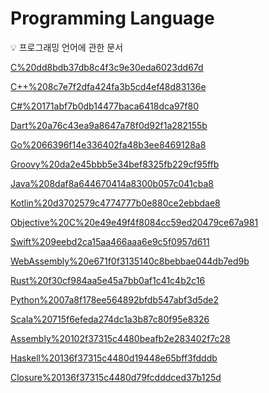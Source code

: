 # Programming Language

<aside>
💡 프로그래밍 언어에 관한 문서

</aside>

[C%20dd8bdb37db8c4f3c9e30eda6023dd67d](C%20dd8bdb37db8c4f3c9e30eda6023dd67d)

[C++%208c7e7f2dfa424fa3b5cd4ef48d83136e](C++%208c7e7f2dfa424fa3b5cd4ef48d83136e)

[C#%20171abf7b0db14477baca6418dca97f80](C#%20171abf7b0db14477baca6418dca97f80)

[Dart%20a76c43ea9a8647a78f0d92f1a282155b](Dart%20a76c43ea9a8647a78f0d92f1a282155b)

[Go%2066396f14e336402fa48b3ee8469128a8](Go%2066396f14e336402fa48b3ee8469128a8)

[Groovy%20da2e45bbb5e34bef8325fb229cf95ffb](Groovy%20da2e45bbb5e34bef8325fb229cf95ffb)

[Java%208daf8a644670414a8300b057c041cba8](Java%208daf8a644670414a8300b057c041cba8)

[Kotlin%20d3702579c4774777b0e880ce2ebbdae8](Kotlin%20d3702579c4774777b0e880ce2ebbdae8)

[Objective%20C%20e49e49f4f8084cc59ed20479ce67a981](Objective%20C%20e49e49f4f8084cc59ed20479ce67a981)

[Swift%209eebd2ca15aa466aaa6e9c5f0957d611](Swift%209eebd2ca15aa466aaa6e9c5f0957d611)

[WebAssembly%20e671f0f3135140c8bebbae044db7ed9b](WebAssembly%20e671f0f3135140c8bebbae044db7ed9b)

[Rust%20f30cf984aa5e45a7bb0af1c41c4b2c16](Rust%20f30cf984aa5e45a7bb0af1c41c4b2c16)

[Python%2007a8f178ee564892bfdb547abf3d5de2](Python%2007a8f178ee564892bfdb547abf3d5de2)

[Scala%20715f6efeda274dc1a3b87c80f95e8326](Scala%20715f6efeda274dc1a3b87c80f95e8326)

[Assembly%20102f37315c4480beafb2e283402f7c28](Assembly%20102f37315c4480beafb2e283402f7c28)

[Haskell%20136f37315c4480d19448e65bff3fdddb](Haskell%20136f37315c4480d19448e65bff3fdddb)

[Closure%20136f37315c4480d79fcdddced37b125d](Closure%20136f37315c4480d79fcdddced37b125d)